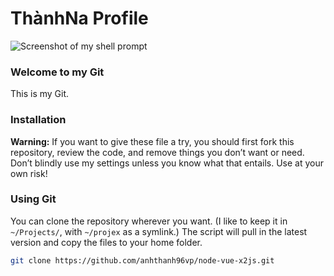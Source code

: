 # ThànhNa Profile

![Screenshot of my shell prompt](https://code.visualstudio.com/assets/updates/1_14/gitignore.gif)

### Welcome to my Git
This is my Git. 

### Installation

**Warning:** If you want to give these file a try, you should first fork this repository, review the code, and remove things you don’t want or need. Don’t blindly use my settings unless you know what that entails. Use at your own risk!

### Using Git 

You can clone the repository wherever you want. (I like to keep it in `~/Projects/`, with `~/projex` as a symlink.) The script will pull in the latest version and copy the files to your home folder.

```bash
git clone https://github.com/anhthanh96vp/node-vue-x2js.git


